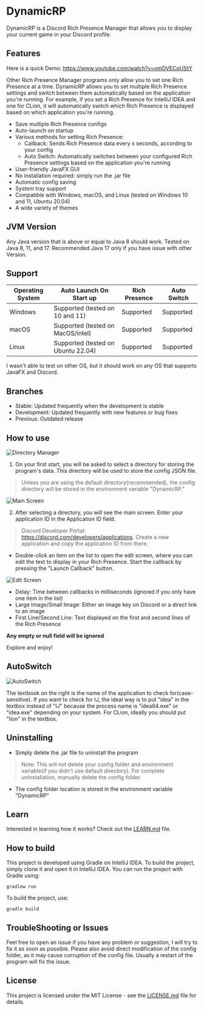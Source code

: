 # DynamicRP

DynamicRP is a Discord Rich Presence Manager that allows you to display your current game in your Discord profile.

## Features
Here is a quick Demo:
https://www.youtube.com/watch?v=omDVECqUStY

Other Rich Presence Manager programs only allow you to set one Rich Presence at a time.
DynamicRP allows you to set multiple Rich Presence settings
and switch between them automatically based on the application you're running.
For example, if you set a Rich Presence for IntelliJ IDEA and one for CLion,
it will automatically switch which Rich Presence is displayed based on which application you're running.

- Save multiple Rich Presence configs
- Auto-launch on startup
- Various methods for setting Rich Presence:
    - Callback: Sends Rich Presence data every x seconds, according to your config
    - Auto Switch: Automatically switches between your configured Rich Presence settings based on the application you're running
- User-friendly JavaFX GUI
- No installation required: simply run the .jar file
- Automatic config saving
- System tray support
- Compatible with Windows, macOS, and Linux (tested on Windows 10 and 11, Ubuntu 20.04)
- A wide variety of themes

## JVM Version
Any Java version that is above or equal to Java 8 should work. Tested on Java 8, 11, and 17. Recommended Java 17 only if you have issue with other Version.

## Support

| Operating System | Auto Launch On Start up            | Rich Presence | Auto Switch |
|------------------|------------------------------------|---------------|-------------|
| Windows          | Supported (tested on 10 and 11)    | Supported     | Supported   |
| macOS            | Supported (tested on MacOS/intel)  | Supported     | Supported   |
| Linux            | Supported (tested on Ubuntu 22.04) | Supported     | Supported   |

I wasn't able to test on other OS, but it should work on any OS that supports JavaFX and Discord.

## Branches

- Stable: Updated frequently when the development is stable
- Development: Updated frequently with new features or bug fixes
- Previous: Outdated release

## How to use

![Directory Manager](DirecotryManager.png)

1. On your first start, you will be asked to select a directory for storing the program's data. This directory will be used to store the config JSON file.

> Unless you are using the default directory(recommended), the config directory will be stored in the environment variable "DynamicRP."

![Main Screen](MainScreen.png)

2. After selecting a directory, you will see the main screen. Enter your application ID in the Application ID field.

> Discord Developer Portal: https://discord.com/developers/applications. Create a new application and copy the application ID from there.

- Double-click an item on the list to open the edit screen, where you can edit the text to display in your Rich Presence. Start the callback by pressing the "Launch Callback" button.

![Edit Screen](EditScreen.png)

- Delay: Time between callbacks in milliseconds (ignored if you only have one item in the list)
- Large Image/Small Image: Either an image key on Discord or a direct link to an image
- First Line/Second Line: Text displayed on the first and second lines of the Rich Presence

**Any empty or null field will be ignored**

Explore and enjoy!

## AutoSwitch
![AutoSwitch](autoswitch.png)

The textbook on the right is the name of the application to check for(case-sensitive). 
If you want to check for IJ, the ideal way is to put "idea" in the textbox instead of "IJ"
because the process name is "idea64.exe" or "idea.exe" depending on your system.
For CLion, ideally you should put "lion" in the textbox.


## Uninstalling

- Simply delete the .jar file to uninstall the program

> Note: This will not delete your config folder and environment variable(if you didn't use default directory). For complete uninstallation, manually delete the config folder.

- The config folder location is stored in the environment variable "DynamicRP"
## Learn

Interested in learning how it works? Check out the [LEARN.md](LEARN.md) file.

## How to build

This project is developed using Gradle on IntelliJ IDEA.
To build the project, simply clone it and open it in IntelliJ IDEA.
You can run the project with Gradle using:

```gradlew run```

To build the project, use:

```gradle build```

## TroubleShooting or Issues
Feel free to open an issue if you have any problem or suggestion, I will try to fix it as soon as possible.
Please also avoid direct modification of the config folder, as it may cause corruption of the config file.
Usually a restart of the program will fix the issue.

## License

This project is licensed under the MIT License - see the [LICENSE.md](LICENSE.md) file for details.